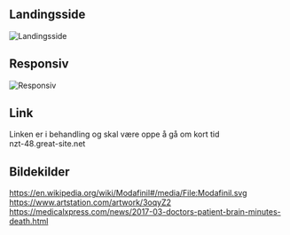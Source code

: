 ## Landingsside<br>
 ![Landingsside](landingpage.gif)
 
## Responsiv<br>
 ![Responsiv](responsiv.gif)
 
## Link<br>
Linken er i behandling og skal være oppe å gå om kort tid<br>
nzt-48.great-site.net
 
## Bildekilder<br>
https://en.wikipedia.org/wiki/Modafinil#/media/File:Modafinil.svg<br>
https://www.artstation.com/artwork/3oqyZ2<br>
https://medicalxpress.com/news/2017-03-doctors-patient-brain-minutes-death.html<br>
